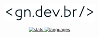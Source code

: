 <div align='center'>

[![gn.dev.br](gndevbr.svg)](https://gn.dev.br)

[![stats](https://github-readme-stats-two-amber.vercel.app/api?username=guilhermeasn&show_icons=true&hide_rank=true&count_private=true&line_height=24&theme=swift&hide=issues)
![languages](https://github-readme-stats-two-amber.vercel.app/api/top-langs/?username=guilhermeasn&layout=compact&theme=swift&hide=blade)](https://github.com/guilhermeasn?tab=repositories&sort=stargazers)

</div>
